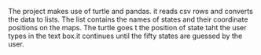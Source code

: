 The project makes use of turtle and pandas.
it reads csv rows and converts the data to lists.
The list contains the names of states and their coordinate positions on the maps.
The turtle goes t the position of state taht the user types in the text box.it continues until the fifty states are guessed by the user.
